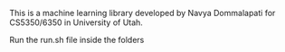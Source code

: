 This is a machine learning library developed by Navya Dommalapati for CS5350/6350 in University of Utah.



Run the run.sh file inside the folders 